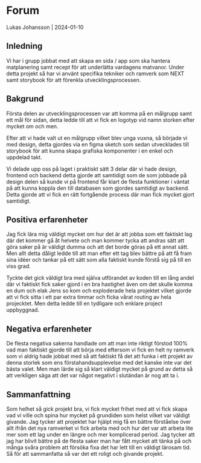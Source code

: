 # Forum

Lukas Johansson | 2024-01-10

## Inledning

Vi har i grupp jobbat med att skapa en sida / app som ska hantera matplanering samt recept för att underlätta vardagens matvanor. Under detta projekt så har vi använt specifika tekniker och ramverk som NEXT samt storybook för att förenkla utvecklingsprocessen.

## Bakgrund

Första delen av utvecklingsprocessen var att komma på en målgrupp samt ett mål för sidan, detta ledde till att vi fick en logotyp vid namn storken efter mycket om och men. 

Efter att vi hade valt ut en målgrupp vilket blev unga vuxna, så började vi med design, detta gjordes via en figma sketch som sedan utvecklades till storybook för att kunna skapa grafiska komponenter i en enkel och uppdelad takt. 

Vi delade upp oss på laget i praktiskt sätt 3 delar där vi hade design, frontend och backend detta gjorde att samtidigt som de som jobbade på design delen så kunde vi på frontend får klart de flesta funktioner i väntat på att kunna koppla den till databasen som gjordes samtidigt av backend. Detta gjorde att vi fick en rätt fortgående process där man fick mycket gjort samtidigt. 

## Positiva erfarenheter

Jag fick lära mig väldigt mycket om hur det är att jobba som ett faktiskt lag där det kommer gå åt helvete och man kommer tycka att andras sätt att göra saker på är väldigt dumma och att det borde göras på ett annat sätt. Men allt detta dåligt ledde till att man efter ett tag blev bättre på att få fram sina idéer och tankar på ett sätt som alla faktiskt kunde förstå sig på till en viss grad. 

Tyckte det gick väldigt bra med själva utförandet av koden till en lång andel där vi faktiskt fick saker gjord i en bra hastighet även om det skulle komma en dum och elak Jens so kom och exploderade hela projektet vilket gjorde att vi fick sitta i ett par extra timmar och ficka vårat routing av hela projecktet. Men detta ledde till en tydligare och enklare project uppbyggnad.

## Negativa erfarenheter

De flesta negativa sakerna handlade om att man inte riktigt förstod 100% vad man faktiskt gjorde till att börja med eftersom vi fick en helt ny ramverk som vi aldrig hade jobbat med så att faktiskt få det att funka i ett projekt av denna storlek som ens förstahandsupplevelse med det kanske inte var det bästa valet. Men man lärde sig så klart väldigt mycket på grund av detta så att verkligen säga att det var något negativt i slutändan är nog att ta i.

## Sammanfattning

Som helhet så gick projekt bra, vi fick mycket frihet med att vi fick skapa vad vi ville och spina hur mycket på grundiden som helst vilket var väldigt givande. Jag tycker att projektet har hjälpt mig få en bättre förståelse över allt ifrån det nya ramverket vi fick arbeta med och hur det var att arbeta lite mer som ett lag under en längre och mer komplicerad period. Jag tycker att jag har blivit bättre på de flesta saker man har fått mycket att tänka på och många svåra problem att försöka fixa det har lett till en väldigt lärosam tid. Så för att sammanfatta så var det ett roligt och givande projekt.


